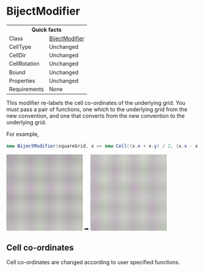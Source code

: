 # BijectModifier

<table>
<tr><th colspan="2">Quick facts</th></tr>
<tr><td>Class</td><td><a href="xref:Sylves.BijectModifier">BijectModifier</a></td></tr>
<tr><td>CellType</td><td>Unchanged</td></tr>
<tr><td>CellDir</td><td>Unchanged</td></tr>
<tr><td>CellRotation</td><td>Unchanged</td></tr>
<tr><td>Bound</td><td>Unchanged</td></tr>
<tr><td>Properties</td><td>Unchanged</td></tr>
<tr><td>Requirements</td><td>None</td></tr>
</table>

This modifier re-labels the cell co-ordinates of the underlying grid. You must pass a pair of functions, one which to the underlying grid from the new convention, and one that converts from the new convention to the underlying grid.

For example,

```csharp
new BijectModifier(squareGrid, x => new Cell((x.x + x.y) / 2, (x.x - x.y) / 2, x.z), x => new Cell(x.x - x.y, x.x + x.y, x.z))
```

<img width="200px" src="../../images/grids/center_square.svg" /></img> ➡ <img width="200px" src="../../images/grids/biject_square.svg" /></img>

## Cell co-ordinates

Cell co-ordinates are changed according to user specified functions.